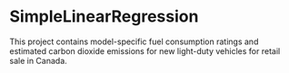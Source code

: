 # SimpleLinearRegression
This project contains model-specific fuel consumption ratings and estimated carbon dioxide emissions for new light-duty vehicles for retail sale in Canada.
